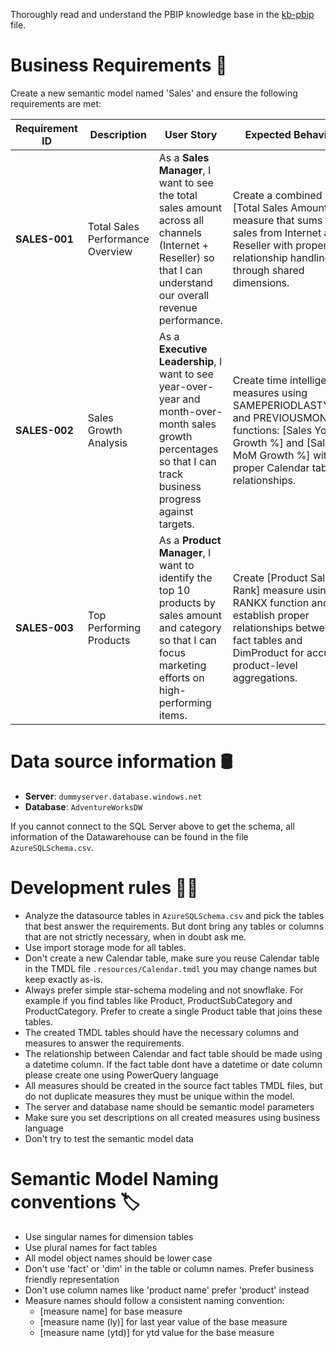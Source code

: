 Thoroughly read and understand the PBIP knowledge base in the [kb-pbip](../.resources/kb-pbip.md) file.

# Business Requirements 💼

Create a new semantic model named 'Sales' and ensure the following requirements are met:

| Requirement ID | Description | User Story | Expected Behavior |
|---------------|-------------|------------|-------------------|
| **SALES-001** | Total Sales Performance Overview | As a **Sales Manager**, I want to see the total sales amount across all channels (Internet + Reseller) so that I can understand our overall revenue performance. | Create a combined [Total Sales Amount] measure that sums the sales from Internet and Reseller with proper relationship handling through shared dimensions. |
| **SALES-002** | Sales Growth Analysis | As a **Executive Leadership**, I want to see year-over-year and month-over-month sales growth percentages so that I can track business progress against targets. | Create time intelligence measures using SAMEPERIODLASTYEAR and PREVIOUSMONTH functions: [Sales YoY Growth %] and [Sales MoM Growth %] with proper Calendar table relationships. |
| **SALES-003** | Top Performing Products | As a **Product Manager**, I want to identify the top 10 products by sales amount and category so that I can focus marketing efforts on high-performing items. | Create [Product Sales Rank] measure using RANKX function and establish proper relationships between fact tables and DimProduct for accurate product-level aggregations. |

# Data source information 🛢️

- **Server**: `dummyserver.database.windows.net`
- **Database**: `AdventureWorksDW`

If you cannot connect to the SQL Server above to get the schema, all  information of the Datawarehouse can be found in the file `AzureSQLSchema.csv`. 

# Development rules 🧑‍💻

- Analyze the datasource tables in `AzureSQLSchema.csv` and pick the tables that best answer the requirements. But dont bring any tables or columns that are not strictly necessary, when in doubt ask me.
- Use import storage mode for all tables.
- Don't create a new Calendar table, make sure you reuse Calendar table in the TMDL file `.resources/Calendar.tmdl` you may change names but keep exactly as-is. 
- Always prefer simple star-schema modeling and not snowflake. For example if you find tables like Product, ProductSubCategory and ProductCategory. Prefer to create a single Product table that joins these tables.
- The created TMDL tables should have the necessary columns and measures to answer the requirements.
- The relationship between Calendar and fact table should be made using a datetime column. If the fact table  dont have a datetime or date column please create one using PowerQuery language
- All measures should be created in the source fact tables TMDL files, but do not duplicate measures they must be unique within the model. 
- The server and database name should be semantic model parameters
- Make sure you set descriptions on all created measures using business language
- Don't try to test the semantic model data

# Semantic Model Naming conventions 🏷️

- Use singular names for dimension tables
- Use plural names for fact tables
- All model object names should be lower case
- Don't use 'fact' or 'dim' in the table or column names. Prefer business friendly representation
- Don't use column names like 'product name' prefer 'product' instead
- Measure names should follow a consistent naming convention: 
  - [measure name] for base measure
  - [measure name (ly)] for last year value of the base measure
  - [measure name (ytd)] for ytd value for the base measure
